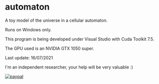 # automaton
A toy model of the universe in a cellular automaton.

Runs on Windows only.

This program is being developed under Visual Studio with Cuda Toolkit 7.5.

The GPU used is an NVIDIA GTX 1050 super.

Last update: 16/07/2021


I'm an independent researcher, your help will be very valuable :)

[![paypal](https://www.paypalobjects.com/en_US/i/btn/btn_donateCC_LG.gif)](https://www.paypal.com/donate?business=CHS2QRBFLQEFU&no_recurring=1&item_name=Independent+research.&currency_code=USD)
